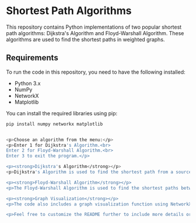 # Shortest Path Algorithms

This repository contains Python implementations of two popular shortest path algorithms: Dijkstra's Algorithm and Floyd-Warshall Algorithm. These algorithms are used to find the shortest paths in weighted graphs.

## Requirements

To run the code in this repository, you need to have the following installed:

- Python 3.x
- NumPy
- NetworkX
- Matplotlib

You can install the required libraries using pip:

```bash
pip install numpy networkx matplotlib


<p>Choose an algorithm from the menu:</p>
<p>Enter 1 for Dijkstra's Algorithm.<br>
Enter 2 for Floyd-Warshall Algorithm.<br>
Enter 3 to exit the program.</p>

<p><strong>Dijkstra's Algorithm</strong></p>
<p>Dijkstra's Algorithm is used to find the shortest path from a source node to all other nodes in a weighted graph. You can input a graph and a source node to find the shortest paths using this algorithm.</p>

<p><strong>Floyd-Warshall Algorithm</strong></p>
<p>The Floyd-Warshall Algorithm is used to find the shortest paths between all pairs of nodes in a weighted graph. It computes the shortest distances between every pair of vertices in the graph.</p>

<p><strong>Graph Visualization</strong></p>
<p>The code also includes a graph visualization function using NetworkX and Matplotlib. It can visualize the input graph and highlight the shortest path if provided.</p>

<p>Feel free to customize the README further to include more details or instructions specific to your project or use case.</p>
